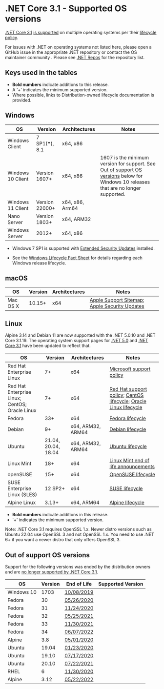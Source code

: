 # .NET Core 3.1 - Supported OS versions

[.NET Core 3.1](README.md) [is supported](../../support.md) on multiple operating systems per their [lifecycle policy](../../os-lifecycle-policy.md).

For issues with .NET on operating systems not listed here, please open a GitHub issue in the appropriate .NET repository or contact the OS maintainer community . Please see [.NET Repos](../../Documentation/core-repos.md) for the repository list.

## Keys used in the tables

* **Bold numbers** indicate additions to this release.
* A '+' indicates the minimum supported version.
* Where possible, links to Distribution-owned lifecycle documentation is provided.

## Windows

| OS                            | Version                       | Architectures  | Notes |
| ------------------------------|-------------------------------|----------------|----- |
| Windows Client                | 7 SP1(**\***), 8.1            | x64, x86       ||
| Windows 10 Client             | Version 1607+                 | x64, x86       | 1607 is the minimum version for support. See [Out of support OS versions](#out-of-support-os-versions) below for Windows 10 releases that are no longer supported.|
| Windows 11 Client   | Version 22000+           | x64, x86, Arm64 ||
| Nano Server                   | Version 1803+                 | x64, ARM32     ||
| Windows Server                | 2012+                  | x64, x86       ||

* Windows 7 SP1 is supported with [Extended Security Updates](https://learn.microsoft.com/troubleshoot/windows-client/windows-7-eos-faq/windows-7-extended-security-updates-faq) installed.

* See the [Windows Lifecycle Fact Sheet](https://support.microsoft.com/help/13853/windows-lifecycle-fact-sheet) for details regarding each Windows release lifecycle.

## macOS

| OS                            | Version                       | Architectures  | Notes |
| ------------------------------|-------------------------------|----------------|----- |
| Mac OS X                      | 10.15+                        | x64            | [Apple Support Sitemap](https://support.apple.com/sitemap); [Apple Security Updates](https://support.apple.com/HT201222) |

## Linux

Alpine 3.14 and Debian 11 are now supported with the .NET 5.0.10 and .NET Core 3.1.19. The operating system support pages for [.NET 5.0](../5.0/5.0-supported-os.md) and [.NET Core 3.1](3.1-supported-os.md) have been updated to reflect that.

| OS                            | Version                       | Architectures  | Notes |
| ------------------------------|-------------------------------|----------------|----- |
| Red Hat Enterprise Linux      | 7+                            | x64            | [Microsoft support policy](https://dotnet.microsoft.com/platform/support/policy/) |
| Red Hat Enterprise Linux; CentOS; Oracle Linux | 7+    | x64            | [Red Hat support policy](https://access.redhat.com/support/policy/updates/errata/); [CentOS lifecycle](https://wiki.centos.org/FAQ(2f)General.html); [Oracle Linux lifecycle](https://www.oracle.com/a/ocom/docs/elsp-lifetime-069338.pdf) |
| Fedora                        | 33+                    | x64            | [Fedora lifecycle](https://fedoraproject.org/wiki/End_of_life) |
| Debian                        | 9+                       | x64, ARM32, ARM64     | [Debian lifecycle](https://wiki.debian.org/DebianReleases) |
| Ubuntu                        | 21.04, 20.04, 18.04                  | x64, ARM32, ARM64   | [Ubuntu lifecycle](https://wiki.ubuntu.com/Releases) |
| Linux Mint                    | 18+                          | x64            | [Linux Mint end of life announcements](https://forums.linuxmint.com/search.php?keywords=%22end+of+life%22&terms=all&author=&sc=1&sf=titleonly&sr=posts&sk=t&sd=d&st=0&ch=300&t=0&submit=Search) |
| openSUSE                      | 15+                         | x64            | [OpenSUSE lifecycle](https://en.opensuse.org/Lifetime) |
| SUSE Enterprise Linux (SLES)  | 12 SP2+                       | x64            | [SUSE lifecycle](https://www.suse.com/lifecycle/) |
| Alpine Linux                  | 3.13+                          | x64, ARM64            | [Alpine lifecycle](https://wiki.alpinelinux.org/wiki/Alpine_Linux:Releases) |

* **Bold numbers** indicate additions in this release.
* '+' indicates the minimum supported version.

Note: .NET Core 3.1 requires OpenSSL 1.x. Newer distro versions such as Ubuntu 22.04 use OpenSSL 3 and not OpenSSL 1.x. You need to use .NET 6+ if you want a newer distro that only offers OpenSSL 3.

## Out of support OS versions

Support for the following versions was ended by the distribution owners and are [no longer supported by .NET Core 3.1](../../os-lifecycle-policy.md).

|OS         | Version  | End of Life | Supported Version|
|-----------|----------|-------------|------------------|
| Windows 10| 1703     | [10/08/2019](https://support.microsoft.com/help/13853/windows-lifecycle-fact-sheet) | |
| Fedora    | 30       | [05/26/2020](https://lists.fedoraproject.org/archives/list/devel@lists.fedoraproject.org/message/7UTUFY7WEL6RTFRXJB75XAFH44Y6RPUC/)   | |
| Fedora    | 31       | [11/24/2020](https://lists.fedoraproject.org/archives/list/announce@lists.fedoraproject.org/thread/NU5AENRUFG4XK5D34SJN5FZPLYMZF6ZQ/)   | |
| Fedora    | 32       | [05/25/2021](https://lists.fedoraproject.org/archives/list/announce@lists.fedoraproject.org/thread/RPZQXPEV3L45YQV2HRBIQ5DQZ7GMP4X3/)   | |
| Fedora    | 33       | [11/30/2021](https://lists.fedoraproject.org/archives/list/announce@lists.fedoraproject.org/thread/RGP5K5OZGVUCF2H62T5ZT4CWUZAGS6OY/)   | |
| Fedora    | 34       | [06/07/2022](https://lists.fedoraproject.org/archives/list/announce@lists.fedoraproject.org/thread/WBORO72RN3RZBVWMVHQ4O2YZCFEQGNZA/)   | |
| Alpine    | 3.8      | [05/01/2020](https://alpinelinux.org/releases/)   | |
| Ubuntu    | 19.04    | [01/23/2020](https://wiki.ubuntu.com/Releases)   | |
| Ubuntu    | 19.10    | [07/17/2020](https://wiki.ubuntu.com/Releases)   | |
| Ubuntu    | 20.10    | [07/22/2021](https://wiki.ubuntu.com/Releases)   | |
| RHEL      | 6    | [11/30/2020](https://access.redhat.com/support/policy/updates/errata)   | |
| Alpine    | 3.12     | [05/22/2022](https://wiki.ubuntu.com/Releases)    | |
